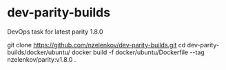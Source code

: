 # dev-parity-builds
DevOps task for latest parity 1.8.0

git clone https://github.com/nzelenkov/dev-parity-builds.git
cd dev-parity-builds/docker/ubuntu/
docker build -f docker/ubuntu/Dockerfile --tag nzelenkov/parity:v1.8.0 .